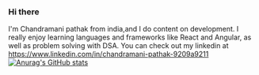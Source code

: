 ### Hi there
I'm Chandramani pathak from india,and I do content on development. I really enjoy learning languages and frameworks like React and Angular, as well as problem solving with DSA. You can check out my linkedin at https://www.linkedin.com/in/chandramani-pathak-9209a9211
[![Anurag's GitHub stats](https://github-readme-stats.vercel.app/api?username=cpathak719)](https://github.com/anuraghazra/github-readme-stats)


